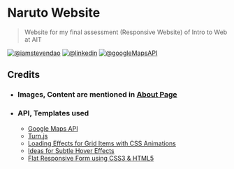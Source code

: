 # Naruto Website
> Website for my final assessment (Responsive Website) of Intro to Web at AIT  

[![@iamstevendao](https://img.shields.io/badge/twitter-@iamstevendao-blue.svg)](https://twitter.com/iamstevendao) [![@linkedin](https://img.shields.io/badge/LinkedIn-@iamstevendao-blue.svg)](https://www.linkedin.com/in/steven-dao-b9a065127/) [![@googleMapsAPI](https://img.shields.io/badge/Google-MapsAPI-red.svg)](https://developers.google.com/maps/)

## Credits
- ### Images, Content are mentioned in [About Page](https://iamstevendao.github.io/Naruto/html/about.html)
- ### API, Templates used
  - [Google Maps API](https://developers.google.com/maps/)
  - [Turn.js](http://www.turnjs.com/)
  - [Loading Effects for Grid Items with CSS Animations](https://tympanus.net/codrops/2013/07/02/loading-effects-for-grid-items-with-css-animations/)
  - [Ideas for Subtle Hover Effects](https://tympanus.net/codrops/2014/06/19/ideas-for-subtle-hover-effects/)
  - [Flat Responsive Form using CSS3 & HTML5](https://codepen.io/rexkirby/pen/Fdnlz)
